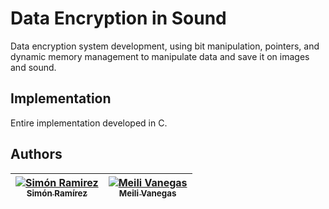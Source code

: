 # Data Encryption in Sound

Data encryption system development, using bit manipulation, pointers, and dynamic memory management to manipulate data and save it on images and sound.

## Implementation

Entire implementation developed in C.

## Authors

<!-- Contributors table START -->
|[![Simón Ramirez](https://avatars.githubusercontent.com/RamirezAmayaS?s=100)<br /><sub>Simón Ramírez</sub>](https://github.com/mvanegas10)<br /> | [![Meili Vanegas](https://avatars.githubusercontent.com/mvanegas10?s=100)<br /><sub>Meili Vanegas</sub>](https://github.com/mvanegas10)<br /> |
| :---: | :---: |

<!-- Contributors table END -->
